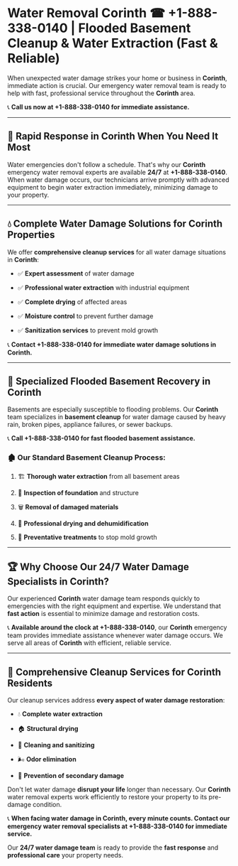# Water Removal Corinth ☎ +1-888-338-0140 | Flooded Basement Cleanup & Water Extraction (Fast & Reliable)

When unexpected water damage strikes your home or business in **Corinth**, immediate action is crucial. Our emergency water removal team is ready to help with fast, professional service throughout the **Corinth** area. 

📞 **Call us now at +1-888-338-0140 for immediate assistance.**
---
## 🚀 Rapid Response in Corinth When You Need It Most
Water emergencies don't follow a schedule. That's why our **Corinth** emergency water removal experts are available **24/7** at **+1-888-338-0140**. When water damage occurs, our technicians arrive promptly with advanced equipment to begin water extraction immediately, minimizing damage to your property.
---
## 💧 Complete Water Damage Solutions for Corinth Properties
We offer **comprehensive cleanup services** for all water damage situations in **Corinth**:
- ✅ **Expert assessment** of water damage  
- ✅ **Professional water extraction** with industrial equipment  
- ✅ **Complete drying** of affected areas  
- ✅ **Moisture control** to prevent further damage  
- ✅ **Sanitization services** to prevent mold growth  
📞 **Contact +1-888-338-0140 for immediate water damage solutions in Corinth.**
---
## 🌊 Specialized Flooded Basement Recovery in Corinth
Basements are especially susceptible to flooding problems. Our **Corinth** team specializes in **basement cleanup** for water damage caused by heavy rain, broken pipes, appliance failures, or sewer backups. 
📞 **Call +1-888-338-0140 for fast flooded basement assistance.**
### 🏚️ Our Standard Basement Cleanup Process:
1. 🏗️ **Thorough water extraction** from all basement areas  
2. 🔎 **Inspection of foundation** and structure  
3. 🗑️ **Removal of damaged materials**  
4. 💨 **Professional drying and dehumidification**  
5. 🚫 **Preventative treatments** to stop mold growth  
---
## 🏆 Why Choose Our 24/7 Water Damage Specialists in Corinth?
Our experienced **Corinth** water damage team responds quickly to emergencies with the right equipment and expertise. We understand that **fast action** is essential to minimize damage and restoration costs.
📞 **Available around the clock at +1-888-338-0140**, our **Corinth** emergency team provides immediate assistance whenever water damage occurs. We serve all areas of **Corinth** with efficient, reliable service.
---
## 🧹 Comprehensive Cleanup Services for Corinth Residents
Our cleanup services address **every aspect of water damage restoration**:
- 💧 **Complete water extraction**  
- 🏠 **Structural drying**  
- 🧼 **Cleaning and sanitizing**  
- 🌬️ **Odor elimination**  
- 🚫 **Prevention of secondary damage**  
Don't let water damage **disrupt your life** longer than necessary. Our **Corinth** water removal experts work efficiently to restore your property to its pre-damage condition.
📞 **When facing water damage in Corinth, every minute counts. Contact our emergency water removal specialists at +1-888-338-0140 for immediate service.**
Our **24/7 water damage team** is ready to provide the **fast response** and **professional care** your property needs.
